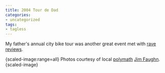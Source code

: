 ```yaml
---
title: 2004 Tour de Dad
categories:
- uncategorized
tags:
- tagless
---
```


My father's annual city bike tour was another great event met with [rave reviews][1].

   [1]: http://www.shoesobjects.com/blog/2004/10/03/1096845756000.html

{scaled-image:range=all}
Photos courtesy of local [polymath][2] [Jim Faughn][3].
{scaled-image}

   [2]: http://en.wikipedia.org/wiki/Polymath
   [3]: http://jfaughn.com/

